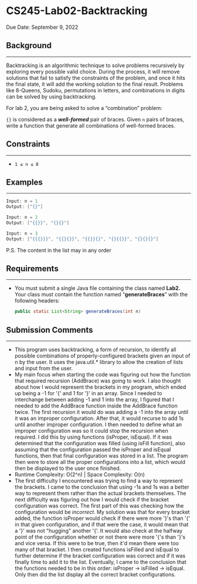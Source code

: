 # CS245-Lab02-Backtracking

Due Date: September 9, 2022

## Background

---

Backtracking is an algorithmic technique to solve problems recursively by exploring every possible valid choice. During the process, it will remove solutions that fail to satisfy the constraints of the problem, and once it hits the final state, it will add the working solution to the final result. Problems like 8-Queens, Sudoku, permutations in letters, and combinations in digits can be solved by using backtracking.

For lab 2, you are being asked to solve a “combination” problem:

`{}` is considered as a ***well-formed*** pair of braces. Given `n` pairs of braces, write a function that generate all combinations of well-formed braces.

## Constraints

---

- `1 ≤ n ≤ 8`

## Examples

---

```go
Input: n = 1
Output: ["{}"]
```

```go
Input: n = 2
Output: ["{{}}", "{}{}"]
```

```go
Input: n = 3
Output: ["{{{}}}", "{{}{}}", "{{}}{}", "{}{{}}", "{}{}{}"]
```

P.S. The content in the list may in any order

## Requirements

---

- You must submit a single Java file containing the class named **Lab2.** Your class must contain the function named “**generateBraces**” with the following headers:
    
    ```java
    public static List<String> generateBraces(int n)
    ```
    
## Submission Comments

---
- This program uses backtracking, a form of recursion, to identify all possible combinations of properly-configured brackets given an input of n by the user. It uses the java.util.* library to allow the creation of lists and input from the user.
- My main focus when starting the code was figuring out how the function that required recursion (AddBrace) was going to work. I also thought about how I would represent the brackets in my program, which ended up being a -1 for '{' and 1 for '}' in an array. Since I needed to interchange between adding -1 and 1 into the array, I figured that I needed to add the AddBrace function inside the AddBrace function twice. The first recursion it would do was adding a -1 into the array until it was an improper configuration. After that, it would recurse to add 1s until another improper configuration. I then needed to define what an improper configuration was so it could stop the recursion when required. I did this by using functions (isProper, isEqual). If it was determined that the configuration was filled (using isFill function), also assuming that the configuration passed the isProper and isEqual functions, then that final configuration was stored in a list. The program then were to store all the proper configurations into a list, which would then be displayed to the user once finished.
- Runtime Complexity: O(2^n) | Space Complexity: O(n)
- The first difficulty I encountered was trying to find a way to represent the brackets. I came to the conclusion that using -1s and 1s was a better way to represent them rather than the actual brackets themselves. The next difficulty was figuring out how I would check if the bracket configuration was correct. The first part of this was checking how the configuration would be *incorrect*. My solution was that for every bracket added, the function isProper would check if there were more '}'s than '{' in that given configuration, and if that were the case, it would mean that a '}' was not "hugging" another '{'. It would also check at the halfway point of the configuration whether or not there were more '{'s than '}'s and vice versa. If this were to be true, then it'd mean there were too many of that bracket. I then created functions isFilled and isEqual to further determine if the bracket configuration was correct and if it was finally time to add it to the list. Eventually, I came to the conclusion that the functions needed to be in this order: isProper -> isFilled -> isEqual. Only then did the list display all the correct bracket configurations.